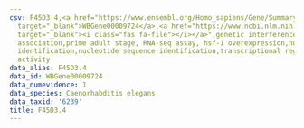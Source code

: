 ```yaml
---
csv: F45D3.4,<a href="https://www.ensembl.org/Homo_sapiens/Gene/Summary?db=core;g=WBGene00009724"
  target="_blank">WBGene00009724</a>,<a href="https://www.ncbi.nlm.nih.gov/pubmed/30894454"
  target="_blank"><i class="fas fa-file"></i></a>",genetic interference,functional
  association,prime adult stage, RNA-seq assay, hsf-1 overexpression,nucleotide sequence
  identification,nucleotide sequence identification,transcriptional regulation,up-regulates
  activity
data_alias: F45D3.4
data_id: WBGene00009724
data_numevidence: 1
data_species: Caenorhabditis elegans
data_taxid: '6239'
title: F45D3.4
---
```

